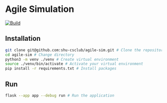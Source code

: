 # Agile Simulation

[![Build](https://github.com/shu-csclub/agile-sim/actions/workflows/ci.yml/badge.svg)](https://github.com/shu-csclub/agile-sim/actions/workflows/ci.yml)

## Installation

```bash
git clone git@github.com:shu-csclub/agile-sim.git # Clone the repository
cd agile-sim # Change directory
python3 -m venv ./venv # Create virtual environment
source ./venv/bin/activate # Activate your virtual environment
pip install -r requirements.txt # Install packages
```

## Run

```bash
flask --app app --debug run # Run the application
```
